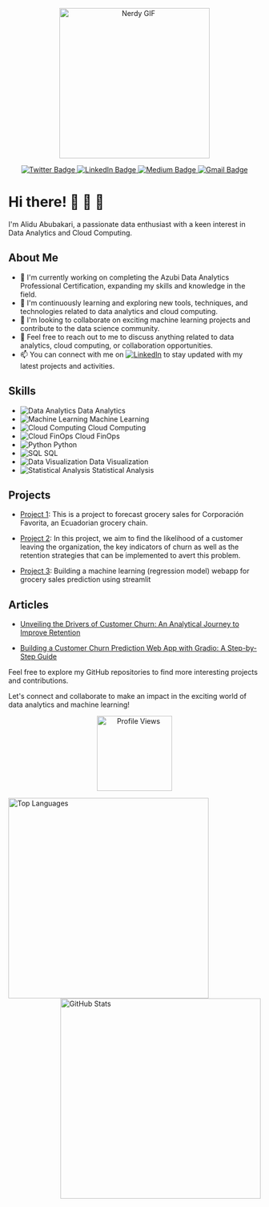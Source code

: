 <p align="center">
  <img src="https://media.giphy.com/media/13HgwGsXF0aiGY/giphy.gif" width="300" alt="Nerdy GIF"/>
</p>

<p align="center">
  <a href="[your-twitter-URL](https://twitter.com/AliduAbubakari)">
    <img src="https://img.shields.io/badge/Twitter-blue?style=for-the-badge&logo=twitter&logoColor=white" alt="Twitter Badge"/>
  </a>
  <a href="[your-linkedin-URL](https://www.linkedin.com/in/alidu-abubakari-2612bb57/)">
    <img src="https://img.shields.io/badge/LinkedIn-blue?style=for-the-badge&logo=linkedin&logoColor=white" alt="LinkedIn Badge"/>
  </a>
  <a href="[your-medium-URL](https://medium.com/@alidu143)">
    <img src="https://img.shields.io/badge/Medium-black?style=for-the-badge&logo=medium&logoColor=white" alt="Medium Badge"/>
  </a>
  <a href="mailto:alidu143@gmail.com">
    <img src="https://img.shields.io/badge/Gmail-red?style=for-the-badge&logo=gmail&logoColor=white" alt="Gmail Badge"/>
  </a>
</p>


# Hi there! 👋 👋 👋


I'm Alidu Abubakari, a passionate data enthusiast with a keen interest in Data Analytics and Cloud Computing.

## About Me

- 🔭 I'm currently working on completing the Azubi Data Analytics Professional Certification, expanding my skills and knowledge in the field.
- 🌱 I'm continuously learning and exploring new tools, techniques, and technologies related to data analytics and cloud computing.
- 👯 I'm looking to collaborate on exciting machine learning projects and contribute to the data science community.
- 💬 Feel free to reach out to me to discuss anything related to data analytics, cloud computing, or collaboration opportunities.
- 📫 You can connect with me on [![LinkedIn](https://img.shields.io/badge/LinkedIn-%230077B5?logo=linkedin&logoColor=white)](https://www.linkedin.com/in/alidu-abubakari-2612bb57/) to stay updated with my latest projects and activities.

## Skills

- ![Data Analytics](https://example.com/data-analytics-icon.png) Data Analytics
- ![Machine Learning](https://example.com/machine-learning-icon.png) Machine Learning
- ![Cloud Computing](https://example.com/cloud-computing-icon.png) Cloud Computing
- ![Cloud FinOps](https://example.com/cloud-finops-icon.png) Cloud FinOps
- ![Python](https://example.com/python-icon.png) Python
- ![SQL](https://example.com/sql-icon.png) SQL
- ![Data Visualization](https://example.com/data-visualization-icon.png) Data Visualization
- ![Statistical Analysis](https://example.com/statistical-analysis-icon.png) Statistical Analysis


## Projects

- [Project 1](https://github.com/aliduabubakari/Forecasting-Future-Sales-for-Corporaci-n-Favorita-Grocery.git): This is a project to forecast grocery sales for Corporación Favorita, an Ecuadorian grocery chain.

- [Project 2](https://github.com/aliduabubakari/Telco-Customer-Churn): In this project, we aim to find the likelihood of a customer leaving the organization, the key indicators of churn as well as the retention strategies that can be implemented to avert this problem.

- [Project 3](https://github.com/aliduabubakari/Streamlit-grocery-sales-prediction-app): Building a machine learning (regression model) webapp for grocery sales prediction using streamlit

 ## Articles
 
 - [Unveiling the Drivers of Customer Churn: An Analytical Journey to Improve Retention](https://medium.com/@alidu143/unveiling-the-drivers-of-customer-churn-an-analytical-journey-to-improve-retention-part-2-ad561a05c20f)

- [Building a Customer Churn Prediction Web App with Gradio: A Step-by-Step Guide](https://medium.com/@alidu143/building-a-customer-churn-prediction-web-app-with-gradio-a-step-by-step-guide-5d7d77ede323) 
 

Feel free to explore my GitHub repositories to find more interesting projects and contributions.


Let's connect and collaborate to make an impact in the exciting world of data analytics and machine learning!


<p align="center">
  <img src="https://komarev.com/ghpvc/?username=aliduabubakari&color=blueviolet" alt="Profile Views" width="150" />
</p>


<div>
  <a href="https://github.com/anuraghazra/github-readme-stats">
    <img align="left" src="https://github-readme-stats.vercel.app/api/top-langs/?username=aliduabubakari&layout=compact&langs_count=6" alt="Top Languages" width="400" />
  </a>
  <a href="https://github.com/your-github-aliduabubakari">
    <img align="right" src="https://github-readme-stats.vercel.app/api?username=aliduabubakari&show_icons=true&theme=dracula" alt="GitHub Stats" width="400" />
  </a>
</div>





<!---
aliduabubakari/aliduabubakari is a ✨ special ✨ repository because its `README.md` (this file) appears on your GitHub profile.
You can click the Preview link to take a look at your changes.
--->
